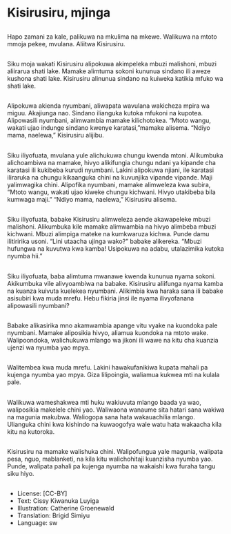# Kisirusiru, mjinga

##
Hapo zamani za kale, palikuwa na
mkulima na mkewe.
Walikuwa na mtoto mmoja pekee,
mvulana.
Aliitwa Kisirusiru.

##
Siku moja wakati Kisirusiru alipokuwa akimpeleka
mbuzi malishoni, mbuzi aliirarua shati lake.
Mamake alimtuma sokoni kununua sindano ili aweze
kushona shati lake.
Kisirusiru alinunua sindano na kuiweka katikia mfuko
wa shati lake.

##
Alipokuwa akienda nyumbani, aliwapata wavulana
wakicheza mpira wa miguu. Akajiunga nao.
Sindano ilianguka kutoka mfukoni na kupotea.
Alipowasili nyumbani, alimwambia mamake
kilichotokea.
“Mtoto wangu, wakati ujao indunge sindano kwenye
karatasi,”mamake alisema.
“Ndiyo mama, naelewa,” Kisirusiru alijibu.

##
Siku iliyofuata, mvulana yule alichukuwa chungu kwenda mtoni.
Alikumbuka alichoambiwa na mamake, hivyo alikifungia chungu
ndani ya kipande cha karatasi ili kukibeba kurudi nyumbani.
Lakini alipokuwa njiani, ile karatasi iliraruka na chungu kikaanguka
chini na kuvunjika vipande vipande. Maji yalimwagika chini.
Alipofika nyumbani, mamake alimweleza kwa subira, “Mtoto
wangu, wakati ujao kiweke chungu kichwani. Hivyo utakibeba bila
kumwaga maji.”
“Ndiyo mama, naelewa,” Kisirusiru alisema.

##

##
Siku iliyofuata, babake Kisirusiru alimweleza aende
akawapeleke mbuzi malishoni.
Alikumbuka kile mamake alimwambia na hivyo
alimbeba mbuzi kichwani. Mbuzi alimpiga mateke na
kumkwaruza kichwa. Punde damu ilitiririka usoni.
“Lini utaacha ujinga wako?” babake alikereka.
“Mbuzi hufungwa na kuvutwa kwa kamba!
Usipokuwa na adabu, utalazimika kutoka nyumba
hii.”

##
Siku iliyofuata, baba alimtuma mwanawe kwenda
kununua nyama sokoni.
Akikumbuka vile alivyoambiwa na babake. Kisirusiru
aliifunga nyama kamba na kuanza kuivuta kuelekea
nyumbani.
Alikimbia kwa haraka sana ili babake asisubiri kwa
muda mrefu.
Hebu fikiria jinsi ile nyama ilivyofanana alipowasili
nyumbani?

##
Babake alikasirika mno akamwambia apange vitu
vyake na kuondoka pale nyumbani.
Mamake aliposikia hivyo, aliamua kuondoka na mtoto
wake.
Walipoondoka, walichukuwa mlango wa jikoni ili
wawe na kitu cha kuanzia ujenzi wa nyumba yao
mpya.

##
Walitembea kwa muda mrefu.
Lakini hawakufanikiwa kupata
mahali pa kujenga nyumba yao
mpya.
Giza lilipoingia, waliamua kukwea
mti na kulala pale.

##
Walikuwa wameshakwea mti huku wakiuvuta mlango
baada ya wao, waliposikia makelele chini yao.
Waliwaona wanaume sita hatari sana wakiwa na
magunia makubwa.
Waliogopa sana hata wakauachilia mlango.
Ulianguka chini kwa kishindo na kuwaogofya wale
watu hata wakaacha kila kitu na kutoroka.

##
Kisirusiru na mamake walishuka
chini.
Walipofungua yale magunia,
walipata pesa, nguo, mablanketi, na
kila kitu walichohitaji kuanzisha
nyumba yao.
Punde, walipata pahali pa kujenga
nyumba na wakaishi kwa furaha
tangu siku hiyo.

##
* License: [CC-BY]
* Text: Cissy Kiwanuka Luyiga
* Illustration: Catherine Groenewald
* Translation: Brigid Simiyu
* Language: sw
